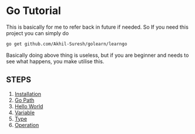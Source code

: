 # Go Tutorial

This is basically for me to refer back in future if needed.
So If you need this project you can simply do

```sh
go get github.com/Akhil-Suresh/golearn/learngo
```
Basically doing above thing is useless, but if you are beginner and needs to see what happens, you make utilise this.


## STEPS

1. [Installation](doc/Installation.md)
2. [Go Path](doc/GOPATH.md)
3. [Hello World](doc/HelloWorld.md)
4. [Variable](doc/Variables.md)
5. [Type](doc/Type.md)
6. [Operation](doc/Operations.md)
